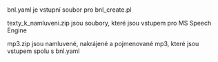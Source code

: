 # 
bnl.yaml je vstupní soubor pro bnl_create.pl

texty_k_namluveni.zip jsou soubory, které jsou vstupem pro MS Speech Engine

mp3.zip jsou namluvené, nakrájené a pojmenované mp3, které jsou vstupem spolu s bnl.yaml
